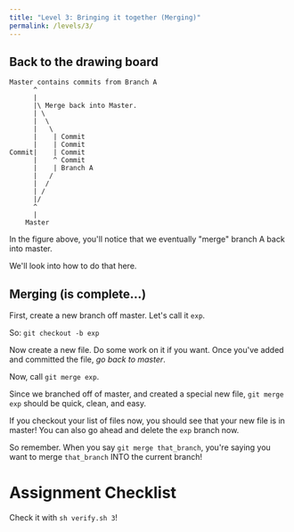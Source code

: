 ```yaml
---
title: "Level 3: Bringing it together (Merging)"
permalink: /levels/3/
---
```


## Back to the drawing board

```
Master contains commits from Branch A
      ^
      |
      |\ Merge back into Master.
      | \
      |  \
      |   \
      |    | Commit
      |    | Commit
Commit|    | Commit
      |    ^ Commit
      |    | Branch A
      |   /
      |  /
      | /
      |/
      ^
      |
    Master
```

In the figure above, you'll notice that we
eventually "merge" branch A back into master.

We'll look into how to do that here.

## Merging (is complete...)

First, create a new branch off master. Let's call it `exp`.

So: `git checkout -b exp`

Now create a new file. Do some work on it if you want.
Once you've added and committed the file, _go back to master_.

Now, call `git merge exp`.

Since we branched off of master, and created a special new file,
`git merge exp` should be quick, clean, and easy.

If you checkout your list of files now, you should see that
your new file is in master! You can also go ahead and delete
the `exp` branch now.

So remember. When you say `git merge that_branch`, you're saying
you want to merge `that_branch` INTO the current branch!




# Assignment Checklist
Check it with `sh verify.sh 3`!